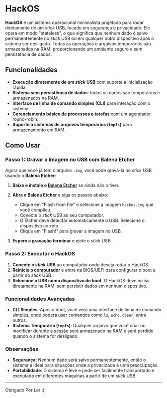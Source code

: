 # HackOS

**HackOS** é um sistema operacional minimalista projetado para rodar diretamente de um *stick* USB, focado em segurança e privacidade. Ele opera em modo "stateless", o que significa que nenhum dado é salvo permanentemente no *stick* USB ou em qualquer outro dispositivo após o sistema ser desligado. Todas as operações e arquivos temporários são armazenados na RAM, proporcionando um ambiente seguro e sem persistência de dados.

## Funcionalidades

- **Execução diretamente de um *stick* USB** com suporte a inicialização rápida.
- **Sistema sem persistência de dados**: todos os dados são temporários e armazenados na RAM.
- **Interface de linha de comando simples (CLI)** para interação com o sistema.
- **Gerenciamento básico de processos e tarefas** com um agendador round-robin.
- **Suporte a sistemas de arquivos temporários (`tmpfs`)** para armazenamento em RAM.

## Como Usar

### Passo 1: Gravar a Imagem no USB com Balena Etcher

Agora que você já tem o arquivo `.img`, você pode gravá-la no *stick* USB usando o **Balena Etcher**:

1. **Baixe e instale o [Balena Etcher](https://www.balena.io/etcher/)** se ainda não o tiver.
   
2. **Abra o Balena Etcher** e siga os passos abaixo:

   - Clique em "Flash from file" e selecione a imagem `hackos.img` que você compilou.
   - Conecte o *stick* USB ao seu computador.
   - O Etcher deve detectar automaticamente o USB. Selecione o dispositivo correto.
   - Clique em "Flash!" para gravar a imagem no USB.

3. **Espere a gravação terminar** e ejete o *stick* USB.

### Passo 2: Executar o HackOS

1. **Conecte o *stick* USB** ao computador onde deseja rodar o HackOS.
2. **Reinicie o computador** e entre na BIOS/UEFI para configurar o boot a partir do *stick* USB.
3. **Selecione o USB como dispositivo de boot**. O HackOS deve iniciar diretamente na RAM, sem persistir dados em nenhum dispositivo.

### Funcionalidades Avançadas

- **CLI Simples**: Após o boot, você verá uma interface de linha de comando simples, onde poderá usar comandos como `ls`, `echo`, `clear`, entre outros.
- **Sistema Temporário (`tmpfs`)**: Qualquer arquivo que você criar ou modificar durante a sessão será armazenado na RAM e será perdido quando o sistema for desligado.

### Observações

- **Segurança**: Nenhum dado será salvo permanentemente, então o sistema é ideal para situações onde a privacidade é uma preocupação.
- **Portabilidade**: O sistema é leve e pode ser facilmente transportado e executado em diferentes máquinas a partir de um *stick* USB.

---

Obrigado Por Ler :)
